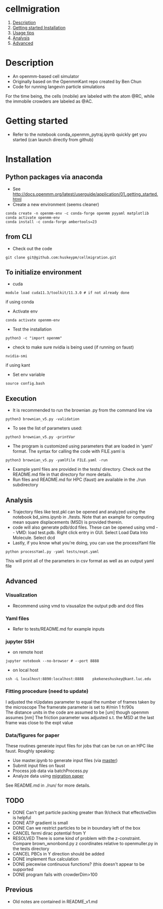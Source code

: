 # cellmigration
1. [ Description ](#desc)
2. [ Getting started ](#start)
   [ Installation ](#install)
3. [ Usage tips ](#usage)
4. [ Analysis ](#analysis)
5. [ Advanced ](#advanced)


<a name="desc"></a>
# Description
- An openmm-based cell simulator
- Originally based on the OpenmmKant repo created by Ben Chun
- Code for running langevin particle simulations

For the time being, the cells (mobile) are labeled with the atom @RC, while the immobile crowders are labeled as @AC. 

# Getting started
<a name="start"></a>
- Refer to the notebook conda_openmm_pytraj.ipynb quickly get you started (can launch directly from github) 


<a name="install"></a>
# Installation
## Python packages via anaconda
- See http://docs.openmm.org/latest/userguide/application/01_getting_started.html
- Create a new environment (seems cleaner) 
```
conda create -n openmm-env -c conda-forge openmm pyyaml matplotlib 
conda activate openmm-env 
conda install -c conda-forge ambertools=23  
```

## from CLI 
- Check out the code 
```
git clone git@github.com:huskeypm/cellmigration.git
```

## To initialize environment 
- cuda 
```
module load cuda11.3/toolkit/11.3.0 # if not already done 
```

if using conda 
- Activate env
```
conda activate openmm-env
```
- Test the installation 
```
python3 -c "import openmm"
```
- check to make sure nvidia is being used (if running on faust) 
```
nvidia-smi
```

if using kant
- Set env variable
```
source config.bash 
```

<a name="usage"></a>
## Execution 
- It is recommended to run the brownian .py from the command line via 
```
python3 brownian_v5.py -validation 
```

- To see the list of parameters used:
```
python3 brownian_v5.py -printVar
```


- The program is customized using parameters that are loaded in 'yaml' format. The syntax for calling the code with FILE.yaml is
```
python3 brownian_v5.py -yamlFile FILE.yaml -run
```
- Example yaml files are provided in the tests/ directory. Check out the README.md file in that directory for more details. 
- Run files and README.md for HPC (faust) are available in the ./run subdirectory

<a name="analysis"></a>
## Analysis
- Trajectory files like test.pkl can be opened and analyzed using the notebook bd_sims.ipynb in ./tests. Note that an example for computing mean square displacements (MSD) is provided therein. 
- code will also generate pdb/dcd files. These can be opened using vmd
-- VMD: load test.pdb. Right click entry in GUI. Select Load Data Into Molecule. Select dcd
- Lastly, if you know what you're doing, you can use the processYaml file
```
python processYaml.py -yaml tests/expt.yaml
```
This will print all of the parameters in csv format as well as an output yaml file


## Advanced
<a name="advanced"></a>

### Visualization
- Recommend using vmd to visusalize the output pdb and dcd files
  
### Yaml files
- Refer to tests/README.md for example inputs
  
### jupyter SSH 
- on remote host 
```
jupyter notebook --no-browser # --port 8888
```
- on local host 
```
ssh -L localhost:8890:localhost:8888    pkekeneshuskey@kant.luc.edu
```

### Fitting procedure (need to update) 
I adjusted the nUpdates parameter to equal the number of frames taken by the microscope
The framerate parameter is set to #/min 1 fr/90s  
The distance units in the code are assumed to be [um] though openmm assumes [nm]
The friction parameter was adjusted s.t. the MSD at the last frame was close to the expt value

### Data/figures for paper
These routines generate input files for jobs that can be run on an HPC like faust. Roughly speaking:
* Use master.ipynb to generate input files (via [master](https://github.com/huskeypm/cellmigration/blob/main/master.ipynb))
* Submit input files on faust
* Process job data via batchProcess.py
* Analyze data using [migration paper](https://github.com/huskeypm/cellmigration/blob/main/migration_paper.ipynb)

See README.md in ./run/ for more details. 

## TODO
- DONE Can't get particle packing greater than 9/check that effectiveDim is helpful 
- DONE ATP gradient is small
- DONE Can we restrict particles to be in boundary left of the box 
- CANCEL fermi dirac potential from Y 
- RESOLVED There is some kind of problem with the z-constraint. Compare brown_wnonbond.py z coordinates relative to openmuller.py in the tests directory 
- CANCEL PBCs in Y direction should be added 
- DONE implement flux calculation 
- DONE piecewise continuous functions? (this doesn't appear to be supported 
- DONE program fails with crowderDim>100

## Previous 
- Old notes are contained in README_v1.md
